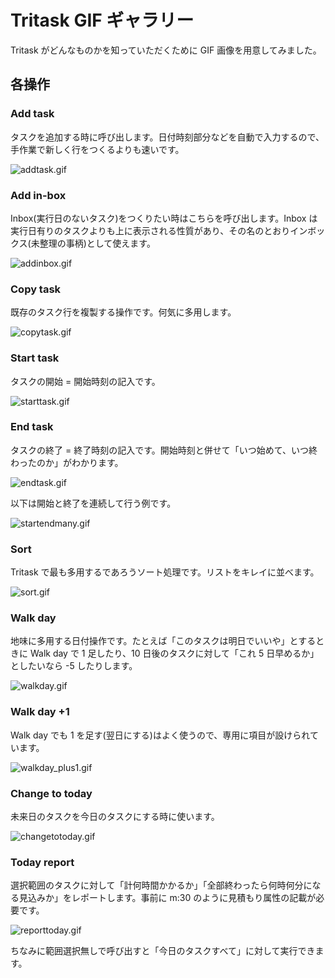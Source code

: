 # Tritask GIF ギャラリー
Tritask がどんなものかを知っていただくために GIF 画像を用意してみました。

## 各操作

### Add task
タスクを追加する時に呼び出します。日付時刻部分などを自動で入力するので、手作業で新しく行をつくるよりも速いです。

![addtask.gif](images/addtask.gif)

### Add in-box
Inbox(実行日のないタスク)をつくりたい時はこちらを呼び出します。Inbox は実行日有りのタスクよりも上に表示される性質があり、その名のとおりインボックス(未整理の事柄)として使えます。

![addinbox.gif](images/addinbox.gif)

### Copy task
既存のタスク行を複製する操作です。何気に多用します。

![copytask.gif](images/copytask.gif)

### Start task
タスクの開始 = 開始時刻の記入です。

![starttask.gif](images/starttask.gif)

### End task
タスクの終了 = 終了時刻の記入です。開始時刻と併せて「いつ始めて、いつ終わったのか」がわかります。

![endtask.gif](images/endtask.gif)

以下は開始と終了を連続して行う例です。

![startendmany.gif](images/startendmany.gif)

### Sort
Tritask で最も多用するであろうソート処理です。リストをキレイに並べます。

![sort.gif](images/sort.gif)

### Walk day
地味に多用する日付操作です。たとえば「このタスクは明日でいいや」とするときに Walk day で 1 足したり、10 日後のタスクに対して「これ 5 日早めるか」としたいなら -5 したりします。

![walkday.gif](images/walkday.gif)

### Walk day +1
Walk day でも 1 を足す(翌日にする)はよく使うので、専用に項目が設けられています。

![walkday_plus1.gif](images/walkday_plus1.gif)

### Change to today
未来日のタスクを今日のタスクにする時に使います。

![changetotoday.gif](images/changetotoday.gif)

### Today report
選択範囲のタスクに対して「計何時間かかるか」「全部終わったら何時何分になる見込みか」をレポートします。事前に m:30 のように見積もり属性の記載が必要です。

![reporttoday.gif](images/reporttoday.gif)

ちなみに範囲選択無しで呼び出すと「今日のタスクすべて」に対して実行できます。
